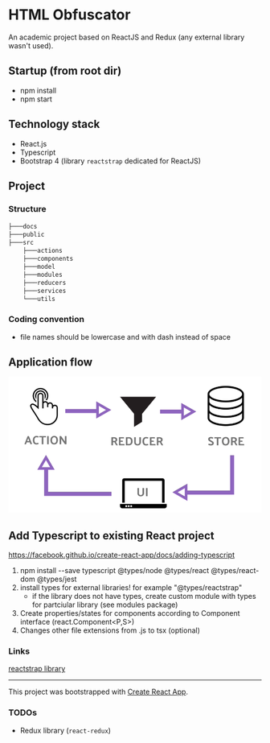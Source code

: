 # HTML Obfuscator

An academic project based on ReactJS and Redux (any external library wasn't used).

## Startup (from root dir)

- npm install
- npm start

## Technology stack
- React.js
- Typescript
- Bootstrap 4 (library `reactstrap` dedicated for ReactJS)

## Project
### Structure
```
├───docs  
├───public  
├───src  
    ├───actions  
    ├───components  
    ├───model  
    ├───modules  
    ├───reducers  
    ├───services
    └───utils   
```
### Coding convention
- file names should be lowercase and with dash instead of space

## Application flow

![Redux](./docs/redux.png "Redux concept")

## Add Typescript to existing React project
https://facebook.github.io/create-react-app/docs/adding-typescript

1. npm install --save typescript @types/node @types/react @types/react-dom @types/jest
2. install types for external libraries! for example "@types/reactstrap"
    - if the library does not have types, create custom module with types for partciular library (see modules package)
3. Create properties/states for components according to Component interface (react.Component<P,S>)
4. Changes other file extensions from .js to tsx (optional)

### Links
[reactstrap library](https://reactstrap.github.io/components)

---
This project was bootstrapped with [Create React App](https://github.com/facebook/create-react-app).

### TODOs
- Redux library (`react-redux`)